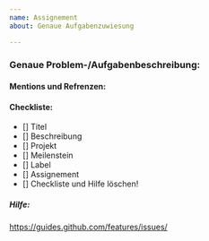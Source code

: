 ```yaml
---
name: Assignement
about: Genaue Aufgabenzuwiesung

---
```


### Genaue Problem-/Aufgabenbeschreibung:   
      
   
   
#### Mentions und Refrenzen:
   
   
#### Checkliste:
- [] Titel
- [] Beschreibung
- [] Projekt
- [] Meilenstein
- [] Label
- [] Assignement
- [] Checkliste und Hilfe löschen!

##### Hilfe:
https://guides.github.com/features/issues/

